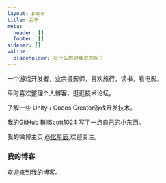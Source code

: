 ```yaml
---
layout: page
title: 关于
meta:
  header: []
  footer: []
sidebar: []
valine:
  placeholder: 有什么想对我说的呢？
---
```


一个游戏开发者，业余摄影师，喜欢旅行，读书，看电影。
<p>
平时喜欢整理个人博客，逛逛技术论坛。
<p>
了解一些 Unity / Cocos Creator游戏开发技术。

<p>

我的GitHub
<a target="_blank" href="https://github.com/BillScott1024"> BillScott1024 </a>
写了一点自己的小东西。
<p>

我的微博主页
<a target="_blank" href="https://weibo.com/210004370"> @忆星辰 </a>
欢迎关注。

<p>

<h3> 我的博客 </h3>  

<p>

欢迎来到我的博客。